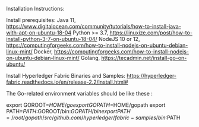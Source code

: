 Installation Instructions:

Install prerequisites:
	Java 11, https://www.digitalocean.com/community/tutorials/how-to-install-java-with-apt-on-ubuntu-18-04
	Python >= 3.7, https://linuxize.com/post/how-to-install-python-3-7-on-ubuntu-18-04/
	NodeJS 10 or 12, https://computingforgeeks.com/how-to-install-nodejs-on-ubuntu-debian-linux-mint/
	Docker, https://computingforgeeks.com/how-to-install-nodejs-on-ubuntu-debian-linux-mint/
	Golang, https://tecadmin.net/install-go-on-ubuntu/

Install Hyperledger Fabric Binaries and Samples: https://hyperledger-fabric.readthedocs.io/en/release-2.2/install.html#

The Go-related environment variables should be like these :

export GOROOT=$HOME/go
export GOPATH=$HOME/gopath
export PATH=$PATH:$GOROOT/bin:$GOPATH/bin
export PATH=/root/gopath/src/github.com/hyperledger/fabric-samples/bin:$PATH

	
